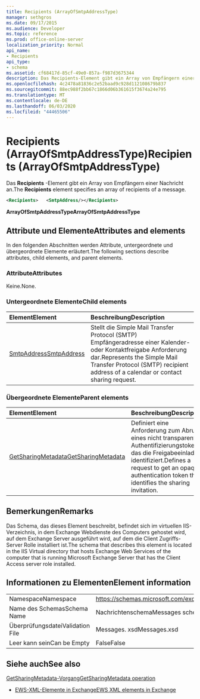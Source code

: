 ```yaml
---
title: Recipients (ArrayOfSmtpAddressType)
manager: sethgros
ms.date: 09/17/2015
ms.audience: Developer
ms.topic: reference
ms.prod: office-online-server
localization_priority: Normal
api_name:
- Recipients
api_type:
- schema
ms.assetid: cf68417d-85cf-49e0-857a-f987d3675344
description: Das Recipients-Element gibt ein Array von Empfängern einer Nachricht an.
ms.openlocfilehash: 4c2478a81836c2e52baad9c928d112108679b837
ms.sourcegitcommit: 88ec988f2bb67c1866d06b361615f3674a24e795
ms.translationtype: MT
ms.contentlocale: de-DE
ms.lasthandoff: 06/03/2020
ms.locfileid: "44465506"
---
```

# <a name="recipients-arrayofsmtpaddresstype"></a><span data-ttu-id="e5d41-103">Recipients (ArrayOfSmtpAddressType)</span><span class="sxs-lookup"><span data-stu-id="e5d41-103">Recipients (ArrayOfSmtpAddressType)</span></span>

<span data-ttu-id="e5d41-104">Das **Recipients** -Element gibt ein Array von Empfängern einer Nachricht an.</span><span class="sxs-lookup"><span data-stu-id="e5d41-104">The **Recipients** element specifies an array of recipients of a message.</span></span> 
  
```xml
<Recipients>   <SmtpAddress/></Recipients>
```

 <span data-ttu-id="e5d41-105">**ArrayOfSmtpAddressType**</span><span class="sxs-lookup"><span data-stu-id="e5d41-105">**ArrayOfSmtpAddressType**</span></span>
## <a name="attributes-and-elements"></a><span data-ttu-id="e5d41-106">Attribute und Elemente</span><span class="sxs-lookup"><span data-stu-id="e5d41-106">Attributes and elements</span></span>

<span data-ttu-id="e5d41-107">In den folgenden Abschnitten werden Attribute, untergeordnete und übergeordnete Elemente erläutert.</span><span class="sxs-lookup"><span data-stu-id="e5d41-107">The following sections describe attributes, child elements, and parent elements.</span></span>
  
### <a name="attributes"></a><span data-ttu-id="e5d41-108">Attribute</span><span class="sxs-lookup"><span data-stu-id="e5d41-108">Attributes</span></span>

<span data-ttu-id="e5d41-109">Keine.</span><span class="sxs-lookup"><span data-stu-id="e5d41-109">None.</span></span>
  
### <a name="child-elements"></a><span data-ttu-id="e5d41-110">Untergeordnete Elemente</span><span class="sxs-lookup"><span data-stu-id="e5d41-110">Child elements</span></span>

|<span data-ttu-id="e5d41-111">**Element**</span><span class="sxs-lookup"><span data-stu-id="e5d41-111">**Element**</span></span>|<span data-ttu-id="e5d41-112">**Beschreibung**</span><span class="sxs-lookup"><span data-stu-id="e5d41-112">**Description**</span></span>|
|:-----|:-----|
|[<span data-ttu-id="e5d41-113">SmtpAddress</span><span class="sxs-lookup"><span data-stu-id="e5d41-113">SmtpAddress</span></span>](smtpaddress.md) <br/> |<span data-ttu-id="e5d41-114">Stellt die Simple Mail Transfer Protocol (SMTP) Empfängeradresse einer Kalender-oder Kontaktfreigabe Anforderung dar.</span><span class="sxs-lookup"><span data-stu-id="e5d41-114">Represents the Simple Mail Transfer Protocol (SMTP) recipient address of a calendar or contact sharing request.</span></span>  <br/> |
   
### <a name="parent-elements"></a><span data-ttu-id="e5d41-115">Übergeordnete Elemente</span><span class="sxs-lookup"><span data-stu-id="e5d41-115">Parent elements</span></span>

|<span data-ttu-id="e5d41-116">**Element**</span><span class="sxs-lookup"><span data-stu-id="e5d41-116">**Element**</span></span>|<span data-ttu-id="e5d41-117">**Beschreibung**</span><span class="sxs-lookup"><span data-stu-id="e5d41-117">**Description**</span></span>|
|:-----|:-----|
|[<span data-ttu-id="e5d41-118">GetSharingMetadata</span><span class="sxs-lookup"><span data-stu-id="e5d41-118">GetSharingMetadata</span></span>](getsharingmetadata.md) <br/> |<span data-ttu-id="e5d41-119">Definiert eine Anforderung zum Abrufen eines nicht transparenten Authentifizierungstokens, das die Freigabeeinladung identifiziert.</span><span class="sxs-lookup"><span data-stu-id="e5d41-119">Defines a request to get an opaque authentication token that identifies the sharing invitation.</span></span>  <br/> |
   
## <a name="remarks"></a><span data-ttu-id="e5d41-120">Bemerkungen</span><span class="sxs-lookup"><span data-stu-id="e5d41-120">Remarks</span></span>

<span data-ttu-id="e5d41-121">Das Schema, das dieses Element beschreibt, befindet sich im virtuellen IIS-Verzeichnis, in dem Exchange Webdienste des Computers gehostet wird, auf dem Exchange Server ausgeführt wird, auf dem die Client Zugriffs-Server Rolle installiert ist.</span><span class="sxs-lookup"><span data-stu-id="e5d41-121">The schema that describes this element is located in the IIS Virtual directory that hosts Exchange Web Services of the computer that is running Microsoft Exchange Server that has the Client Access server role installed.</span></span>
  
## <a name="element-information"></a><span data-ttu-id="e5d41-122">Informationen zu Elementen</span><span class="sxs-lookup"><span data-stu-id="e5d41-122">Element information</span></span>

|||
|:-----|:-----|
|<span data-ttu-id="e5d41-123">Namespace</span><span class="sxs-lookup"><span data-stu-id="e5d41-123">Namespace</span></span>  <br/> |https://schemas.microsoft.com/exchange/services/2006/messages  <br/> |
|<span data-ttu-id="e5d41-124">Name des Schemas</span><span class="sxs-lookup"><span data-stu-id="e5d41-124">Schema Name</span></span>  <br/> |<span data-ttu-id="e5d41-125">Nachrichtenschema</span><span class="sxs-lookup"><span data-stu-id="e5d41-125">Messages schema</span></span>  <br/> |
|<span data-ttu-id="e5d41-126">Überprüfungsdatei</span><span class="sxs-lookup"><span data-stu-id="e5d41-126">Validation File</span></span>  <br/> |<span data-ttu-id="e5d41-127">Messages. xsd</span><span class="sxs-lookup"><span data-stu-id="e5d41-127">Messages.xsd</span></span>  <br/> |
|<span data-ttu-id="e5d41-128">Leer kann sein</span><span class="sxs-lookup"><span data-stu-id="e5d41-128">Can be Empty</span></span>  <br/> |<span data-ttu-id="e5d41-129">False</span><span class="sxs-lookup"><span data-stu-id="e5d41-129">False</span></span>  <br/> |
   
## <a name="see-also"></a><span data-ttu-id="e5d41-130">Siehe auch</span><span class="sxs-lookup"><span data-stu-id="e5d41-130">See also</span></span>



[<span data-ttu-id="e5d41-131">GetSharingMetadata-Vorgang</span><span class="sxs-lookup"><span data-stu-id="e5d41-131">GetSharingMetadata operation</span></span>](getsharingmetadata-operation.md)


- [<span data-ttu-id="e5d41-132">EWS-XML-Elemente in Exchange</span><span class="sxs-lookup"><span data-stu-id="e5d41-132">EWS XML elements in Exchange</span></span>](ews-xml-elements-in-exchange.md)

